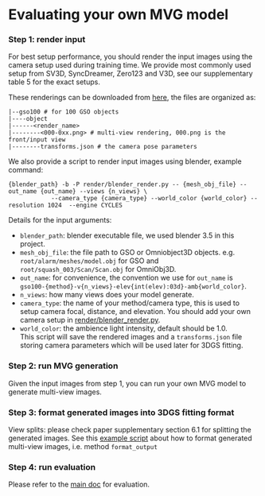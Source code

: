 # Evaluating your own MVG model

### Step 1: render input
For best setup performance, you should render the input images using the camera setup used during training time. 
We provide most commonly used setup from SV3D, SyncDreamer, Zero123 and V3D, see our supplementary table 5 for the exact setups. 

These renderings can be downloaded from [here](), the files are organized as:
```shell
|--gso100 # for 100 GSO objects
|----object 
|------<render_name>
|--------<000-0xx.png> # multi-view rendering, 000.png is the front/input view 
|--------transforms.json # the camera pose parameters 
```

We also provide a script to render input images using blender, example command:
```shell
{blender_path} -b -P render/blender_render.py -- {mesh_obj_file} --out_name {out_name} --views {n_views} \
            --camera_type {camera_type} --world_color {world_color} --resolution 1024  --engine CYCLES   
```
Details for the input arguments:
- `blender_path`: blender executable file, we used blender 3.5 in this project. 
- `mesh_obj_file`: the file path to GSO or Omniobject3D objects. e.g. `root/alarm/meshes/model.obj` for GSO and `root/squash_003/Scan/Scan.obj` for OmniObj3D.
- `out_name`: for convenience, the convention we use for `out_name` is `gso100-{method}-v{n_views}-elev{int(elev):03d}-amb{world_color}`.
- `n_views`: how many views does your model generate. 
- `camera_type`: the name of your method/camera type, this is used to setup camera focal, distance, and elevation. You should add your own camera setup in [render/blender_render.py](../render/blender_render.py#L209-L290).
- `world_color`: the ambience light intensity, default should be 1.0.  
This script will save the rendered images and a `transforms.json` file storing camera parameters which will be used later for 3DGS fitting.  

### Step 2: run MVG generation
Given the input images from step 1, you can run your own MVG model to generate multi-view images. 

### Step 3: format generated images into 3DGS fitting format
View splits: please check paper supplementary section 6.1 for splitting the generated images. 
See this [example script](https://github.com/xiexh20/ViFiGen/blob/main/scripts/full_pipeline.py) about how to format generated multi-view images, i.e. method `format_output`

### Step 4: run evaluation
Please refer to the [main doc](../README.md#evaluation-) for evaluation.






